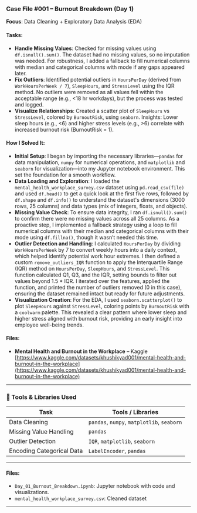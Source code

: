
### Case File #001 – Burnout Breakdown (Day 1)
**Focus**: Data Cleaning + Exploratory Data Analysis (EDA)

#### Tasks:
- **Handle Missing Values**: Checked for missing values using `df.isnull().sum()`. The dataset had no missing values, so no imputation was needed. For robustness, I added a fallback to fill numerical columns with median and categorical columns with mode if any gaps appeared later.
- **Fix Outliers**: Identified potential outliers in `HoursPerDay` (derived from `WorkHoursPerWeek / 7`), `SleepHours`, and `StressLevel` using the IQR method. No outliers were removed as all values fell within the acceptable range (e.g., <18 hr workdays), but the process was tested and logged.
- **Visualize Relationships**: Created a scatter plot of `SleepHours` vs `StressLevel`, colored by `BurnoutRisk`, using `seaborn`. Insights: Lower sleep hours (e.g., <6) and higher stress levels (e.g., >6) correlate with increased burnout risk (BurnoutRisk = 1).


#### How I Solved It:
- **Initial Setup**: I began by importing the necessary libraries—`pandas` for data manipulation, `numpy` for numerical operations, and `matplotlib` and `seaborn` for visualization—into my Jupyter notebook environment. This set the foundation for a smooth workflow.
- **Data Loading and Exploration**: I loaded the `mental_health_workplace_survey.csv` dataset using `pd.read_csv(file)` and used `df.head()` to get a quick look at the first five rows, followed by `df.shape` and `df.info()` to understand the dataset's dimensions (3000 rows, 25 columns) and data types (mix of integers, floats, and objects).
- **Missing Value Check**: To ensure data integrity, I ran `df.isnull().sum()` to confirm there were no missing values across all 25 columns. As a proactive step, I implemented a fallback strategy using a loop to fill numerical columns with their median and categorical columns with their mode using `df.fillna()`, though it wasn’t needed this time.
- **Outlier Detection and Handling**: I calculated `HoursPerDay` by dividing `WorkHoursPerWeek` by 7 to convert weekly hours into a daily context, which helped identify potential work hour extremes. I then defined a custom `remove_outliers_IQR` function to apply the Interquartile Range (IQR) method on `HoursPerDay`, `SleepHours`, and `StressLevel`. This function calculated Q1, Q3, and the IQR, setting bounds to filter out values beyond 1.5 * IQR. I iterated over the features, applied the function, and printed the number of outliers removed (0 in this case), ensuring the dataset remained intact but ready for future adjustments.
- **Visualization Creation**: For the EDA, I used `seaborn.scatterplot()` to plot `SleepHours` against `StressLevel`, coloring points by `BurnoutRisk` with a `coolwarm` palette. This revealed a clear pattern where lower sleep and higher stress aligned with burnout risk, providing an early insight into employee well-being trends.

#### Files:
- **Mental Health and Burnout in the Workplace** – Kaggle  
  [https://www.kaggle.com/datasets/khushikyad001/mental-health-and-burnout-in-the-workplace](https://www.kaggle.com/datasets/khushikyad001/mental-health-and-burnout-in-the-workplace)

---

### 🧰 Tools & Libraries Used

| Task                     | Tools / Libraries                          |
|--------------------------|--------------------------------------------|
| Data Cleaning            | `pandas`, `numpy`, `matplotlib`, `seaborn` |
| Missing Value Handling   | `pandas`                                   |
| Outlier Detection        | `IQR`, `matplotlib`, `seaborn`             |
| Encoding Categorical Data| `LabelEncoder`, `pandas`                   |

---

#### Files:
- `Day_01_Burnout_Breakdown.ipynb`: Jupyter notebook with code and visualizations.
- `mental_health_workplace_survey.csv`: Cleaned dataset

---



